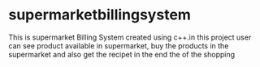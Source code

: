 # supermarketbillingsystem
This is supermarket Billing System created using c++.in this project user can see product available in supermarket, buy the products in the supermarket and also get the recipet in the end the of the shopping
